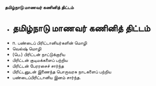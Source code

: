 **தமிழ்நாடு மாணவர் கணினித் திட்டம்**
- # தமிழ்நாடு மாணவர் கணினித் திட்டம்
- n. பண்டைப் பிரிட்டானியர்களின் மொழி
- வெல்ஷ் மொழி
- (பெ.) பிரிட்டன் நாட்டுக்குரிய
- பிரிட்டன் குடிமக்களைப் பற்றிய
- பிரிட்டன் பேரரசைச் சார்ந்த
- பிரிட்டனுடன் இணைந்த பொருவரசு நாடகளைப் பற்றிய
- பண்டைப்பிரிட்டானிய இனம் சார்ந்த.

